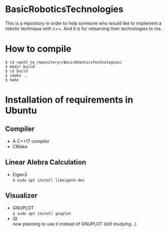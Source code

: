 # BasicRoboticsTechnologies
This is a repository in order to help someone who would like to implement a robotic technique with c++. 
And it is for relearning their technologies to me.

# How to compile
```
$ cd <path_to_repository>/BasicRoboticsTechnologies/
$ mkdir build
$ cd build
$ cmake ..
$ make
```

# Installation of requirements in Ubuntu
## Compiler
* A C++17 compiler
* CMake
## Linear Alebra Calculation
* Eigen3 <br>
  `$ sudo apt install libeigen3-dev`
## Visualizer
* GNUPLOT <br>
  `$ sudo apt install gnuplot`
* Qt <br>
  now planning to use it instead of GNUPLOT (still studying...)
